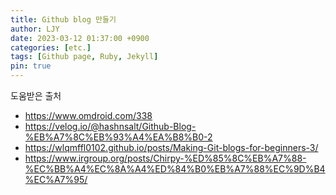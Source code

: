 ```yaml
---
title: Github blog 만들기
author: LJY
date: 2023-03-12 01:37:00 +0900
categories: [etc.]
tags: [Github page, Ruby, Jekyll]
pin: true
---
```


도움받은 출처
- https://www.omdroid.com/338
- https://velog.io/@hashnsalt/Github-Blog-%EB%A7%8C%EB%93%A4%EA%B8%B0-2
- https://wlqmffl0102.github.io/posts/Making-Git-blogs-for-beginners-3/
- https://www.irgroup.org/posts/Chirpy-%ED%85%8C%EB%A7%88-%EC%BB%A4%EC%8A%A4%ED%84%B0%EB%A7%88%EC%9D%B4%EC%A7%95/